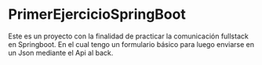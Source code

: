 ﻿# PrimerEjercicioSpringBoot
Este es un proyecto con la finalidad de practicar la comunicación fullstack en Springboot.
En el cual tengo un formulario básico para luego enviarse en un Json mediante el Api al back.
